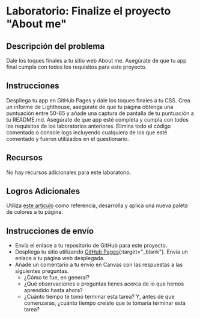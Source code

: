 ﻿# Laboratorio: Finalize el proyecto "About me"

## Descripción del problema

Dale los toques finales a tu sitio web About me. Asegúrate de que tu app final cumpla con todos los requisitos para este proyecto.

## Instrucciones

Despliega tu app en GitHub Pages y dale los toques finales a tu CSS.  Crea un informe de Lighthouse, asegúrate de que tu página obtenga una puntuación entre 50-65 y añade una captura de pantalla de tu puntuación a tu README.md. Asegúrate de que app esté completa y cumpla con todos los requisitos de los laboratorios anteriores. Elimina todo el código comentado o console logs incluyendo cualquiera de los que esté comentado y fueron utilizados en el questionario.

## Recursos

No hay recursos adicionales para este laboratorio.

## Logros Adicionales

Utiliza [este artículo](https://www.smashingmagazine.com/2016/04/web-developer-guide-color/) como referencia, desarrolla y aplica una nueva paleta de colores a tu página.

## Instrucciones de envío

- Envía el enlace a tu repositorio de GitHub para este proyecto.
- Despliega tu sitio utilizando [GitHub Pages](https://docs.github.com/en/pages/getting-started-with-github-pages/creating-a-github-pages-site#creating-your-site){:target="_blank"}.  Envía un enlace a tu página web desplegada.
- Añade un comentario a tu envío en Canvas con las respuestas a las siguientes preguntas.
  - ¿Cómo te fue, en general?
  - ¿Qué observaciones o preguntas tienes acerca de lo que hemos aprendido hasta ahora?
  - ¿Cuánto tiempo te tomó terminar esta tarea? Y, antes de que comenzaras, ¿cuánto tiempo creiste que te tomaría terminar esta tarea?
